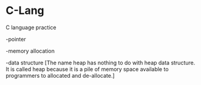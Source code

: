 # C-Lang
C language practice


-pointer

-memory allocation

-data structure 
[The name heap has nothing to do with heap data structure. 
It is called heap because it is a pile of memory space available to programmers to allocated and de-allocate.]
